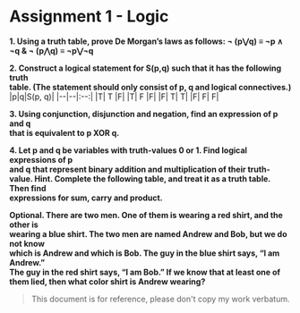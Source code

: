 # Assignment 1 - Logic


**1. Using	a	truth	table,	prove	De	Morgan’s	laws as	follows:
¬ (p⋁q) ≡ ¬p ∧ ¬q & ¬ (p⋀q) ≡ ¬p⋁¬q** 

**2. Construct	a	logical	statement	for	S(p,q)	such	that	it	has	the	following	truth	
table. (The	statement	should	only	consist	of	p,	q	and	logical	connectives.)**
|p|q|S(p,	q)|
|--|--|:--:|
|T| T |F|
|T| F |F|
|F| T| T|
|F| F| F|
							
**3. Using conjunction,	disjunction	and	negation,	find	an	expression of	p	and	q	
that	is	equivalent	to	p	XOR	q.**

**4. Let	p	and	q	be variables	with	truth-values 0	or	1.	Find	logical	expressions	of	p	
and	q	that	represent	binary	addition and	multiplication	of	their	truth-value.
Hint. Complete	the	following table,	and	treat	it	as	a	truth	table.	Then	find	
expressions	for	sum,	carry	and	product.**
														
**Optional.	There	are	two	men.	One	of	them	is	wearing	a	red	shirt,	and	the	other	is	
wearing	a	blue	shirt.	The	two	men	are	named	Andrew	and	Bob,	but	we	do	not	know	
which	is	Andrew	and	which	is	Bob.
The	guy	in	the	blue	shirt	says,	“I	am	Andrew.”	
The	guy	in	the	red	shirt	says,	“I	am	Bob.”
If	we	know	that	at	least	one	of	them	lied,	then	what	color	shirt	is	Andrew wearing?**

> This document is for reference, please don't copy my work verbatum.
